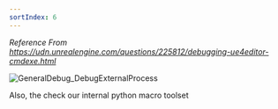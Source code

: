 ```yaml
---
sortIndex: 6
---
```


*Reference From <https://udn.unrealengine.com/questions/225812/debugging-ue4editor-cmdexe.html>*

![GeneralDebug_DebugExternalProcess](........\assets\GeneralDebug_DebugExternalProcess.png)

Also, the check our internal python macro toolset
